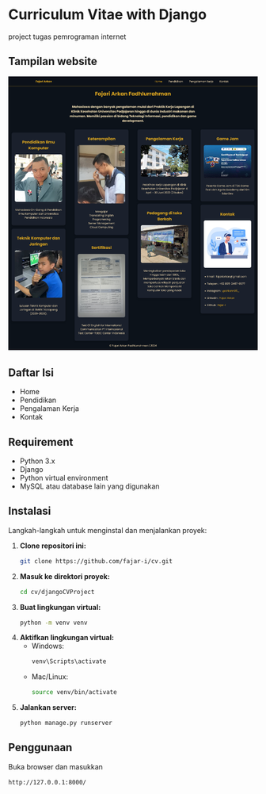 # Curriculum Vitae with Django

project tugas pemrograman internet 

## Tampilan website

![gambar](djangoCVProject/main_app/static/img/home.png)

## Daftar Isi

- Home
- Pendidikan
- Pengalaman Kerja
- Kontak

## Requirement

- Python 3.x
- Django
- Python virtual environment
- MySQL atau database lain yang digunakan

## Instalasi

Langkah-langkah untuk menginstal dan menjalankan proyek:

1. **Clone repositori ini:**
   ```bash
   git clone https://github.com/fajar-i/cv.git
   ```
2. **Masuk ke direktori proyek:**
   ```bash
   cd cv/djangoCVProject
   ```
3. **Buat lingkungan virtual:**
   ```bash
   python -m venv venv
   ```
4. **Aktifkan lingkungan virtual:**
   - Windows:
     ```bash
     venv\Scripts\activate
     ```
   - Mac/Linux:
     ```bash
     source venv/bin/activate
     ```
5. **Jalankan server:**
   ```bash
   python manage.py runserver
   ```

## Penggunaan

Buka browser dan masukkan
```bash
http://127.0.0.1:8000/
```
